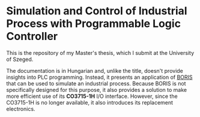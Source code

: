 # Simulation and Control of Industrial Process with Programmable Logic Controller
This is the repository of my Master's thesis, which I submit at the University of Szeged.

The documentation is in Hungarian and, unlike the title, doesn't provide insights into PLC programming. Instead, it presents an application of [BORIS](https://www.kahlert.com/engl/simulationssystem-boris/) that can be used to simulate an industrial process. Because BORIS is not specifically designed for this purpose, it also provides a solution to make more efficient use of its **CO3715-1H** I/O interface. However, since the CO3715-1H is no longer available, it also introduces its replacement electronics.
